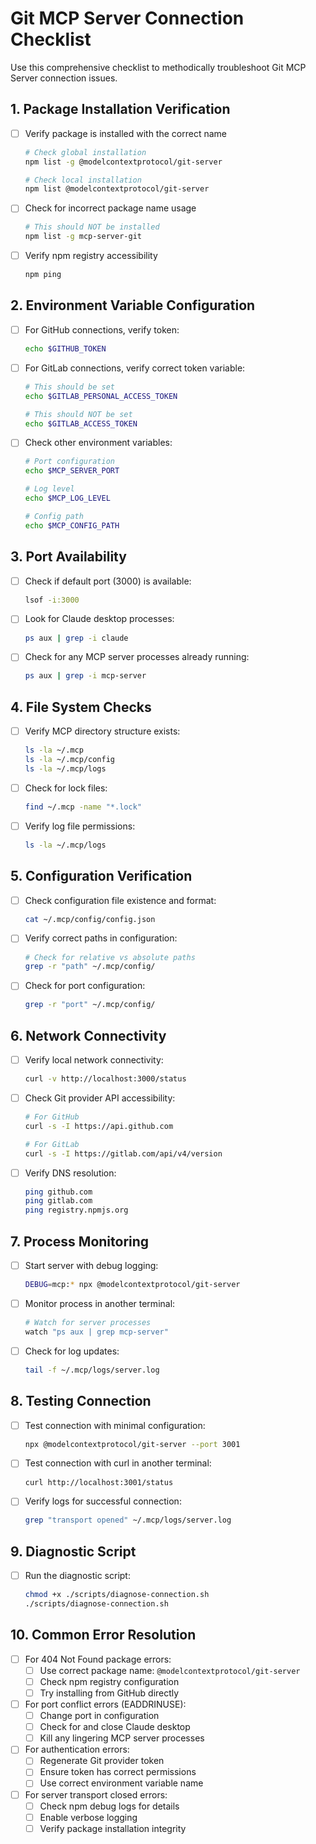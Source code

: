 # Git MCP Server Connection Checklist

Use this comprehensive checklist to methodically troubleshoot Git MCP Server connection issues.

## 1. Package Installation Verification

- [ ] Verify package is installed with the correct name
  ```bash
  # Check global installation
  npm list -g @modelcontextprotocol/git-server
  
  # Check local installation
  npm list @modelcontextprotocol/git-server
  ```

- [ ] Check for incorrect package name usage
  ```bash
  # This should NOT be installed
  npm list -g mcp-server-git
  ```

- [ ] Verify npm registry accessibility
  ```bash
  npm ping
  ```

## 2. Environment Variable Configuration

- [ ] For GitHub connections, verify token:
  ```bash
  echo $GITHUB_TOKEN
  ```

- [ ] For GitLab connections, verify correct token variable:
  ```bash
  # This should be set
  echo $GITLAB_PERSONAL_ACCESS_TOKEN
  
  # This should NOT be set
  echo $GITLAB_ACCESS_TOKEN
  ```

- [ ] Check other environment variables:
  ```bash
  # Port configuration
  echo $MCP_SERVER_PORT
  
  # Log level
  echo $MCP_LOG_LEVEL
  
  # Config path
  echo $MCP_CONFIG_PATH
  ```

## 3. Port Availability

- [ ] Check if default port (3000) is available:
  ```bash
  lsof -i:3000
  ```

- [ ] Look for Claude desktop processes:
  ```bash
  ps aux | grep -i claude
  ```

- [ ] Check for any MCP server processes already running:
  ```bash
  ps aux | grep -i mcp-server
  ```

## 4. File System Checks

- [ ] Verify MCP directory structure exists:
  ```bash
  ls -la ~/.mcp
  ls -la ~/.mcp/config
  ls -la ~/.mcp/logs
  ```

- [ ] Check for lock files:
  ```bash
  find ~/.mcp -name "*.lock"
  ```

- [ ] Verify log file permissions:
  ```bash
  ls -la ~/.mcp/logs
  ```

## 5. Configuration Verification

- [ ] Check configuration file existence and format:
  ```bash
  cat ~/.mcp/config/config.json
  ```

- [ ] Verify correct paths in configuration:
  ```bash
  # Check for relative vs absolute paths
  grep -r "path" ~/.mcp/config/
  ```

- [ ] Check for port configuration:
  ```bash
  grep -r "port" ~/.mcp/config/
  ```

## 6. Network Connectivity

- [ ] Verify local network connectivity:
  ```bash
  curl -v http://localhost:3000/status
  ```

- [ ] Check Git provider API accessibility:
  ```bash
  # For GitHub
  curl -s -I https://api.github.com
  
  # For GitLab
  curl -s -I https://gitlab.com/api/v4/version
  ```

- [ ] Verify DNS resolution:
  ```bash
  ping github.com
  ping gitlab.com
  ping registry.npmjs.org
  ```

## 7. Process Monitoring

- [ ] Start server with debug logging:
  ```bash
  DEBUG=mcp:* npx @modelcontextprotocol/git-server
  ```

- [ ] Monitor process in another terminal:
  ```bash
  # Watch for server processes
  watch "ps aux | grep mcp-server"
  ```

- [ ] Check for log updates:
  ```bash
  tail -f ~/.mcp/logs/server.log
  ```

## 8. Testing Connection

- [ ] Test connection with minimal configuration:
  ```bash
  npx @modelcontextprotocol/git-server --port 3001
  ```

- [ ] Test connection with curl in another terminal:
  ```bash
  curl http://localhost:3001/status
  ```

- [ ] Verify logs for successful connection:
  ```bash
  grep "transport opened" ~/.mcp/logs/server.log
  ```

## 9. Diagnostic Script

- [ ] Run the diagnostic script:
  ```bash
  chmod +x ./scripts/diagnose-connection.sh
  ./scripts/diagnose-connection.sh
  ```

## 10. Common Error Resolution

- [ ] For 404 Not Found package errors:
  - [ ] Use correct package name: `@modelcontextprotocol/git-server`
  - [ ] Check npm registry configuration
  - [ ] Try installing from GitHub directly

- [ ] For port conflict errors (EADDRINUSE):
  - [ ] Change port in configuration
  - [ ] Check for and close Claude desktop
  - [ ] Kill any lingering MCP server processes

- [ ] For authentication errors:
  - [ ] Regenerate Git provider token
  - [ ] Ensure token has correct permissions
  - [ ] Use correct environment variable name

- [ ] For server transport closed errors:
  - [ ] Check npm debug logs for details
  - [ ] Enable verbose logging
  - [ ] Verify package installation integrity
